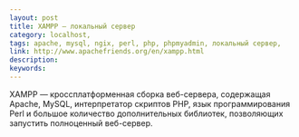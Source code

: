 ```yaml
---
layout: post
title: XAMPP — локальный сервер
category: localhost, 
tags: apache, mysql, ngix, perl, php, phpmyadmin, локальный сервер, 
link: http://www.apachefriends.org/en/xampp.html
description: 
keywords: 
---
```


<p>XAMPP — кроссплатформенная сборка веб-сервера, содержащая Apache, MySQL, интерпретатор скриптов PHP, язык программирования Perl и большое количество дополнительных библиотек, позволяющих запустить полноценный веб-сервер.</p>
